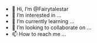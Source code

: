 - 👋 Hi, I’m @Fairytalestar
- 👀 I’m interested in ...
- 🌱 I’m currently learning ...
- 💞️ I’m looking to collaborate on ...
- 📫 How to reach me ...

<!---
Fairytalestar/Fairytalestar is a ✨ special ✨ repository because its `README.md` (this file) appears on your GitHub profile.
You can click the Preview link to take a look at your changes.
--->
